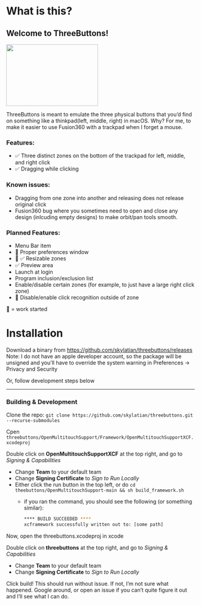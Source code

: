 # What is this?

## Welcome to ThreeButtons!
<img src="./images/touchpad.jpg" width="245" height="164">

ThreeButtons is meant to emulate the three physical buttons that you’d find on something like a thinkpad(left, middle, right) in macOS. Why? For me, to make it easier to use Fusion360 with a trackpad when I forget a mouse.

### Features:
- ✅ Three distinct zones on the bottom of the trackpad for left, middle, and right click
- ✅ Dragging while clicking

### Known issues:
- Dragging from one zone into another and releasing does not release original click
- Fusion360 bug where you sometimes need to open and close any design (inlcuding empty designs) to make orbit/pan tools smooth.

### Planned Features:
- Menu Bar item
- 🚧 Proper preferences window
- 🚧 ✅ Resizable zones
- ✅ Preview area
- Launch at login
- Program inclusion/exclusion list
- Enable/disable certain zones (for example, to just have a large right click zone)
- 🚧 Disable/enable click recognition outside of zone

🚧 = work started


# Installation
Download a binary from https://github.com/skylatian/threebuttons/releases
Note: I do not have an apple developer account, so the package will be unsigned and you'll have to override the system warning in Preferences -> Privacy and Security

Or, follow development steps below

---



### Building & Development
Clone the repo: `git clone https://github.com/skylatian/threebuttons.git --recurse-submodules`

Cpen `threebuttons/OpenMultitouchSupport/Framework/OpenMultitouchSupportXCF.xcodeproj`

Double click on **OpenMultitouchSupportXCF** at the top right, and go to *Signing & Capabilities*

- Change **Team** to your default team
- Change **Signing Certificate** to *Sign to Run Locally*
- Either click the run button in the top left, or do  `cd theebuttons/OpenMultitouchSupport-main && sh build_framework.sh`
    - if you ran the command, you should see the following (or something similar):
        
        ```bash
        **** BUILD SUCCEEDED ****
        xcframework successfully written out to: [some path]
        ```
Now, open the threebuttons.xcodeproj in xcode

Double click on **threebuttons** at the top right, and go to *Signing & Capabilities*

- Change **Team** to your default team
- Change **Signing Certificate** to *Sign to Run Locally*

Click build! This should run without issue. If not, I’m not sure what happened. Google around, or open an issue if you can’t quite figure it out and I’ll see what I can do.
